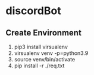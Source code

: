 # discordBot

## Create Environment
1. pip3 install virsualenv
2. virsualenv venv -p=python3.9
3. source venv/bin/activate
4. pip install -r ./req.txt